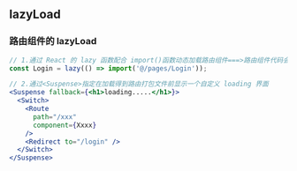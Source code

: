 <!-- @format -->

## lazyLoad

### 路由组件的 lazyLoad

```js
// 1.通过 React 的 lazy 函数配合 import()函数动态加载路由组件===>路由组件代码会被分开打包
const Login = lazy(() => import('@/pages/Login'));
```

```jsx
// 2.通过<Suspense>指定在加载得到路由打包文件前显示一个自定义 loading 界面
<Suspense fallback={<h1>loading.....</h1>}>
  <Switch>
    <Route
      path="/xxx"
      component={Xxxx}
    />
    <Redirect to="/login" />
  </Switch>
</Suspense>
```
